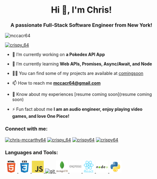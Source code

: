 <h1 align="center">Hi 👋, I'm Chris!</h1>
<h3 align="center">A passionate Full-Stack Software Engineer from New York!</h3>

<p align="left"> <img src="https://komarev.com/ghpvc/?username=mccacr64&label=Profile%20views&color=0e75b6&style=flat" alt="mccacr64" /> </p>

<p align="left"> <a href="https://twitter.com/crispy_64" target="blank"><img src="https://img.shields.io/twitter/follow/crispy_64?logo=twitter&style=for-the-badge" alt="crispy_64" /></a> </p>

- 🔭 I’m currently working on **a Pokedex API App**

- 🌱 I’m currently learning **Web APIs, Promises, Async/Await, and Node**

- 👨‍💻 You can find some of my projects are available at [comingsoon](comingsoon)

- 📫 How to reach me **mccacr64@gmail.com**

- 📄 Know about my experiences [resume coming soon](resume coming soon)

- ⚡ Fun fact about me **I am an audio engineer, enjoy playing video games, and love One Piece!**

<h3 align="left">Connect with me:</h3>
<p align="left">
<a href="https://linkedin.com/in/chris-mccarthy64" target="blank"><img align="center" src="https://raw.githubusercontent.com/rahuldkjain/github-profile-readme-generator/master/src/images/icons/Social/linked-in-alt.svg" alt="chris-mccarthy64" height="30" width="40" /></a>
<a href="https://twitter.com/crispy_64" target="blank"><img align="center" src="https://raw.githubusercontent.com/rahuldkjain/github-profile-readme-generator/master/src/images/icons/Social/twitter.svg" alt="crispy_64" height="30" width="40" /></a>
<a href="https://codepen.io/crispy64" target="blank"><img align="center" src="https://raw.githubusercontent.com/rahuldkjain/github-profile-readme-generator/master/src/images/icons/Social/codepen.svg" alt="crispy64" height="30" width="40" /></a>
<a href="https://www.leetcode.com/crispy64" target="blank"><img align="center" src="https://raw.githubusercontent.com/rahuldkjain/github-profile-readme-generator/master/src/images/icons/Social/leet-code.svg" alt="crispy64" height="30" width="40" /></a>
</p>

<h3 align="left">Languages and Tools:</h3>
<p align="left">
  <a href="https://www.w3.org/html/" target="_blank" rel="noreferrer"> <img src="https://raw.githubusercontent.com/devicons/devicon/master/icons/html5/html5-original-wordmark.svg" alt="html5" width="40" height="40"/> 
  </a> 
  <a href="https://www.w3schools.com/css/" target="_blank" rel="noreferrer"><img src="https://raw.githubusercontent.com/devicons/devicon/master/icons/css3/css3-original-wordmark.svg" alt="css3" width="40" height="40"/> 
  </a>
  <a href="https://developer.mozilla.org/en-US/docs/Web/JavaScript" target="_blank" rel="noreferrer"> <img src="https://raw.githubusercontent.com/devicons/devicon/master/icons/javascript/javascript-original.svg" alt="javascript" width="40" height="40"/> 
  </a> 
  <a href="https://git-scm.com/" target="_blank" rel="noreferrer"> <img src="https://www.vectorlogo.zone/logos/git-scm/git-scm-icon.svg" alt="git" width="40" height="40"/> 
  </a> 
  <a href="https://www.mongodb.com/" target="_blank" rel="noreferrer"> <img src="https://raw.githubusercontent.com/devicons/devicon/master/icons/mongodb/mongodb-original-wordmark.svg" alt="mongodb" width="40" height="40"/> 
  </a>
  <a href="https://expressjs.com" target="_blank" rel="noreferrer"> <img src="https://raw.githubusercontent.com/devicons/devicon/master/icons/express/express-original-wordmark.svg" alt="express" width="40" height="40"/> 
  </a>
  <a href="https://reactjs.org/" target="_blank" rel="noreferrer"> <img src="https://raw.githubusercontent.com/devicons/devicon/master/icons/react/react-original-wordmark.svg" alt="react" width="40" height="40"/> 
  </a> 
  <a href="https://nodejs.org" target="_blank" rel="noreferrer"> <img src="https://raw.githubusercontent.com/devicons/devicon/master/icons/nodejs/nodejs-original-wordmark.svg" alt="nodejs" width="40" height="40"/> 
  </a> 
  <a href="https://www.python.org" target="_blank" rel="noreferrer"> <img src="https://raw.githubusercontent.com/devicons/devicon/master/icons/python/python-original.svg" alt="python" width="40" height="40"/> 
  </a> 
</p>

<!-- <p>&nbsp;<img align="center" src="https://github-readme-stats.vercel.app/api?username=mccacr64&show_icons=true&locale=en" alt="mccacr64" /></p>

<p><img align="center" src="https://github-readme-streak-stats.herokuapp.com/?user=mccacr64&" alt="mccacr64" /></p> -->

